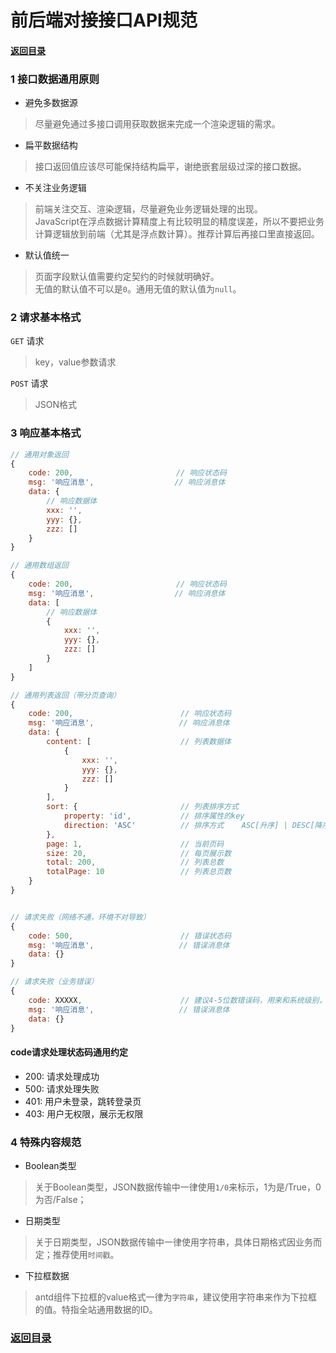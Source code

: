 # 前后端对接接口API规范

#### [返回目录](README.md)

### 1 接口数据通用原则

* 避免多数据源

> 尽量避免通过多接口调用获取数据来完成一个渲染逻辑的需求。

* 扁平数据结构

> 接口返回值应该尽可能保持结构扁平，谢绝嵌套层级过深的接口数据。

* 不关注业务逻辑

> 前端关注交互、渲染逻辑，尽量避免业务逻辑处理的出现。  
> JavaScript在浮点数据计算精度上有比较明显的精度误差，所以不要把业务计算逻辑放到前端（尤其是浮点数计算）。推荐计算后再接口里直接返回。

* 默认值统一

> 页面字段默认值需要约定契约的时候就明确好。  
> 无值的默认值不可以是`0`。通用无值的默认值为`null`。

### 2 请求基本格式

`GET` 请求
> key，value参数请求

`POST` 请求
> JSON格式

### 3 响应基本格式

```javascript
// 通用对象返回
{
    code: 200,                       // 响应状态码
    msg: '响应消息',                  // 响应消息体
    data: {
        // 响应数据体
        xxx: '',
        yyy: {},
        zzz: []
    }
}

// 通用数组返回
{
    code: 200,                       // 响应状态码
    msg: '响应消息',                  // 响应消息体
    data: [
        // 响应数据体
        {
            xxx: '',
            yyy: {},
            zzz: []
        }
    ]
}

// 通用列表返回（带分页查询）
{
    code: 200,                        // 响应状态码
    msg: '响应消息',                   // 响应消息体
    data: {
        content: [                    // 列表数据体
            {
                xxx: '',
                yyy: {},
                zzz: []
            }
        ],
        sort: {                       // 列表排序方式
            property: 'id',           // 排序属性的key
            direction: 'ASC'          // 排序方式    ASC[升序] | DESC[降序]
        },
        page: 1,                      // 当前页码
        size: 20,                     // 每页展示数
        total: 200,                   // 列表总数
        totalPage: 10                 // 列表总页数
    }
}


// 请求失败（网络不通，环境不对导致）
{
    code: 500,                        // 错误状态码
    msg: '响应消息',                   // 错误消息体
    data: {}
}

// 请求失败（业务错误）
{
    code: XXXXX,                      // 建议4-5位数错误码，用来和系统级别，通用错误码区分开来
    msg: '响应消息',                   // 错误消息体
    data: {}
}

```

#### code请求处理状态码通用约定

* 200: 请求处理成功
* 500: 请求处理失败
* 401: 用户未登录，跳转登录页
* 403: 用户无权限，展示无权限

### 4 特殊内容规范

* Boolean类型

> 关于Boolean类型，JSON数据传输中一律使用`1/0`来标示，1为是/True，0为否/False；

* 日期类型

> 关于日期类型，JSON数据传输中一律使用字符串，具体日期格式因业务而定；推荐使用`时间戳`。

* 下拉框数据

> antd组件下拉框的value格式一律为`字符串`，建议使用字符串来作为下拉框的值。特指全站通用数据的ID。


### [返回目录](README.md)

